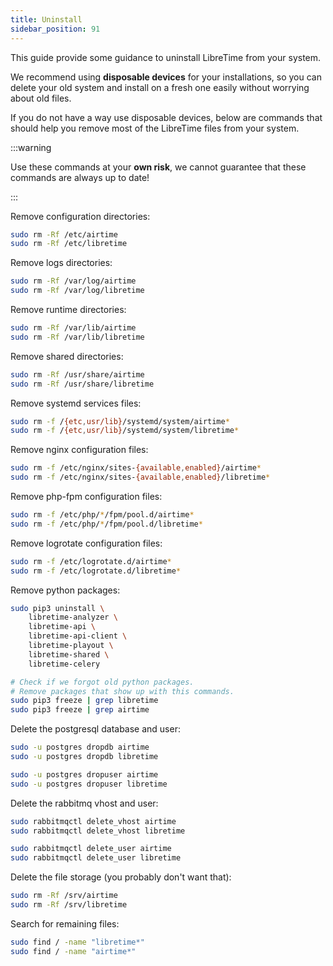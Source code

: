 ```yaml
---
title: Uninstall
sidebar_position: 91
---
```


This guide provide some guidance to uninstall LibreTime from your system.

We recommend using **disposable devices** for your installations, so you can delete your old system and install on a fresh one easily without worrying about old files.

If you do not have a way use disposable devices, below are commands that should help you remove most of the LibreTime files from your system.

:::warning

Use these commands at your **own risk**, we cannot guarantee that these commands are always up to date!

:::

Remove configuration directories:

```bash
sudo rm -Rf /etc/airtime
sudo rm -Rf /etc/libretime
```

Remove logs directories:

```bash
sudo rm -Rf /var/log/airtime
sudo rm -Rf /var/log/libretime
```

Remove runtime directories:

```bash
sudo rm -Rf /var/lib/airtime
sudo rm -Rf /var/lib/libretime
```

Remove shared directories:

```bash
sudo rm -Rf /usr/share/airtime
sudo rm -Rf /usr/share/libretime
```

Remove systemd services files:

```bash
sudo rm -f /{etc,usr/lib}/systemd/system/airtime*
sudo rm -f /{etc,usr/lib}/systemd/system/libretime*
```

Remove nginx configuration files:

```bash
sudo rm -f /etc/nginx/sites-{available,enabled}/airtime*
sudo rm -f /etc/nginx/sites-{available,enabled}/libretime*
```

Remove php-fpm configuration files:

```bash
sudo rm -f /etc/php/*/fpm/pool.d/airtime*
sudo rm -f /etc/php/*/fpm/pool.d/libretime*
```

Remove logrotate configuration files:

```bash
sudo rm -f /etc/logrotate.d/airtime*
sudo rm -f /etc/logrotate.d/libretime*
```

Remove python packages:

```bash
sudo pip3 uninstall \
    libretime-analyzer \
    libretime-api \
    libretime-api-client \
    libretime-playout \
    libretime-shared \
    libretime-celery

# Check if we forgot old python packages.
# Remove packages that show up with this commands.
sudo pip3 freeze | grep libretime
sudo pip3 freeze | grep airtime
```

Delete the postgresql database and user:

```bash
sudo -u postgres dropdb airtime
sudo -u postgres dropdb libretime

sudo -u postgres dropuser airtime
sudo -u postgres dropuser libretime
```

Delete the rabbitmq vhost and user:

```bash
sudo rabbitmqctl delete_vhost airtime
sudo rabbitmqctl delete_vhost libretime

sudo rabbitmqctl delete_user airtime
sudo rabbitmqctl delete_user libretime
```

Delete the file storage (you probably don't want that):

```bash
sudo rm -Rf /srv/airtime
sudo rm -Rf /srv/libretime
```

Search for remaining files:

```bash
sudo find / -name "libretime*"
sudo find / -name "airtime*"
```
